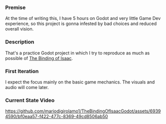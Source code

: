 ### Premise

At the time of writing this, I have 5 hours on Godot and very little Game Dev experience, so this project is gonna infested by bad choices and reduced overall vision.

### Description

That's a practice Godot project in which I try to reproduce as much as possible of [The Binding of Isaac](https://store.steampowered.com/app/250900/The_Binding_of_Isaac_Rebirth/).

### First Iteration

I expect the focus mainly on the basic game mechanics.
The visuals and audio will come later.

### Current State Video

https://github.com/mariodigirolamo1/TheBindingOfIsaacGodot/assets/69394590/bf0eaa57-f422-477c-8369-49cd8506ab50


